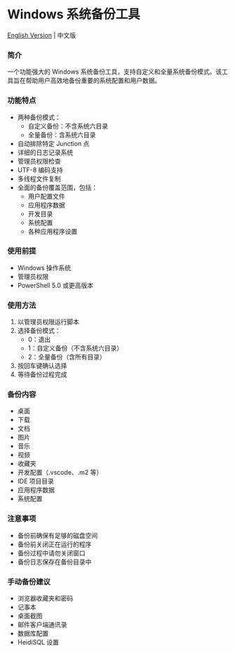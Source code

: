 # Windows 系统备份工具

[English Version](README_EN.md) | 中文版

### 简介
一个功能强大的 Windows 系统备份工具，支持自定义和全量系统备份模式。该工具旨在帮助用户高效地备份重要的系统配置和用户数据。

### 功能特点
- 两种备份模式：
  - 自定义备份：不含系统六目录
  - 全量备份：含系统六目录
- 自动排除特定 Junction 点
- 详细的日志记录系统
- 管理员权限检查
- UTF-8 编码支持
- 多线程文件复制
- 全面的备份覆盖范围，包括：
  - 用户配置文件
  - 应用程序数据
  - 开发目录
  - 系统配置
  - 各种应用程序设置

### 使用前提
- Windows 操作系统
- 管理员权限
- PowerShell 5.0 或更高版本

### 使用方法
1. 以管理员权限运行脚本
2. 选择备份模式：
   - 0：退出
   - 1：自定义备份（不含系统六目录）
   - 2：全量备份（含所有目录）
3. 按回车键确认选择
4. 等待备份过程完成

### 备份内容
- 桌面
- 下载
- 文档
- 图片
- 音乐
- 视频
- 收藏夹
- 开发配置（.vscode、.m2 等）
- IDE 项目目录
- 应用程序数据
- 系统配置

### 注意事项
- 备份前确保有足够的磁盘空间
- 备份前关闭正在运行的程序
- 备份过程中请勿关闭窗口
- 备份日志保存在备份目录中

### 手动备份建议
- 浏览器收藏夹和密码
- 记事本
- 桌面截图
- 邮件客户端通讯录
- 数据库配置
- HeidiSQL 设置 